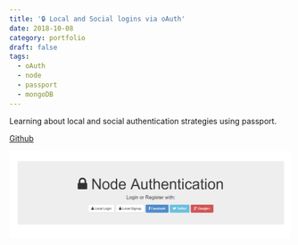 ```yaml
---
title: '🔒 Local and Social logins via oAuth'
date: 2018-10-08
category: portfolio
draft: false
tags:
  - oAuth
  - node
  - passport
  - mongoDB
---
```


Learning about local and social authentication strategies using passport.

[Github](https://github.com/christiankopac/dci-authentication)

![](./project-auth.png)
